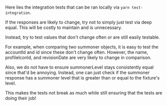Here lies the integration tests that can be ran locally via `yarn test-integration`.

If the responses are likely to change, try not to simply just test via deep equal. This will be costly to maintain and is unnecessary.

Instead, try to test values that don't change often or are still easily testable.

For example, when comparing two summoner objects, it is easy to test the accountId and id since these don't change often.
However, the name, profileIconId, and revisionDate are very likely to change in comparison.

Also, we do not have to ensure summonerLevel stays consistently equal since that'd be annoying. Instead, one can just check
if the summoner response has a summoner level that is greater than or equal to the fixture's level.

This makes the tests not break as much while still ensuring that the tests are doing their job!
